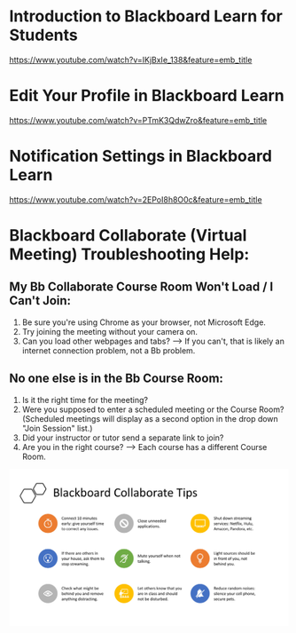 # Introduction to Blackboard Learn for Students
https://www.youtube.com/watch?v=IKjBxIe_138&feature=emb_title

# Edit Your Profile in Blackboard Learn
https://www.youtube.com/watch?v=PTmK3QdwZro&feature=emb_title

# Notification Settings in Blackboard Learn
https://www.youtube.com/watch?v=2EPoI8h8O0c&feature=emb_title

# Blackboard Collaborate (Virtual Meeting) Troubleshooting Help:

## My Bb Collaborate Course Room Won't Load / I Can't Join:
1. Be sure you're using Chrome as your browser, not Microsoft Edge.
2. Try joining the meeting without your camera on.
3. Can you load other webpages and tabs? --> If you can't, that is likely an internet connection problem, not a Bb problem.

## No one else is in the Bb Course Room:
1. Is it the right time for the meeting?
2. Were you supposed to enter a scheduled meeting or the Course Room? (Scheduled meetings will display as a second option in the drop down "Join Session" list.)
3. Did your instructor or tutor send a separate link to join?
4. Are you in the right course? --> Each course has a different Course Room.

![Blackboard Collaborate Tips](/Welcome%20to%20GS%201010%20-%20Pathways%20to%20Prosperity\Blackboard%20Help%20-%20Videos%20and%20Tech%20Guides\Blackboard%20Collaborate%20Tips.jpg)
